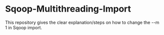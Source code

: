 # Sqoop-Multithreading-Import
This repository gives the clear explanation/steps on how to change the --m 1 in Sqoop import.
